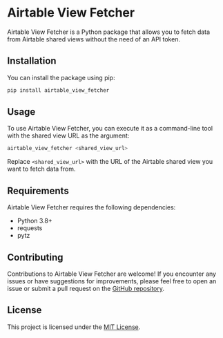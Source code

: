 # Airtable View Fetcher

Airtable View Fetcher is a Python package that allows you to fetch data from Airtable shared views without the need of an API token.

## Installation

You can install the package using pip:
```bash
pip install airtable_view_fetcher
```

## Usage

To use Airtable View Fetcher, you can execute it as a command-line tool with the shared view URL as the argument:
```bash
airtable_view_fetcher <shared_view_url>
```


Replace `<shared_view_url>` with the URL of the Airtable shared view you want to fetch data from.

## Requirements

Airtable View Fetcher requires the following dependencies:

- Python 3.8+
- requests
- pytz

## Contributing

Contributions to Airtable View Fetcher are welcome! If you encounter any issues or have suggestions for improvements, please feel free to open an issue or submit a pull request on the [GitHub repository](https://github.com/vartur/airtable_view_fetcher).

## License

This project is licensed under the [MIT License](https://opensource.org/licenses/MIT).

